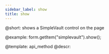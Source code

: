 ```yaml
---
sidebar_label: show
title: show
---          
```


@short: shows a SimpleVault control on the page
 


@example:
form.getItem("simplevault").show();


@template: api_method
@descr:


